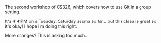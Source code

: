 The second workshop of CS326, which covers how to use Git in a group setting.

It's 4:41PM on a Tuesday. Saturday seems so far...
but this class is great so it's okay! I hope I'm doing this right.

More changes? This is asking too much...
